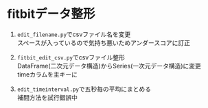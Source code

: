 # fitbitデータ整形  
  
1. `edit_filename.py`でcsvファイル名を変更  
スペースが入っているので気持ち悪いためアンダースコアに訂正  
  
2. `fitbit_edit_csv.py`でcsvファイル整形  
DataFrame(二次元データ構造)からSeries(一次元データ構造)に変更  
timeカラムを主キーに  
  
3. `edit_timeinterval.py`で五秒毎の平均にまとめる  
補間方法を試行錯誤中  
